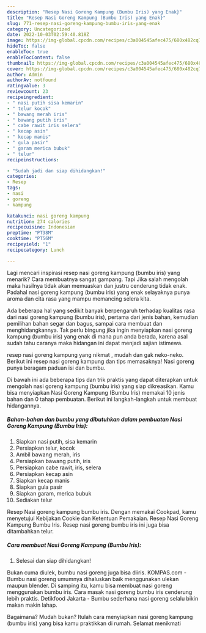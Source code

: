 ```yaml
---
description: "Resep Nasi Goreng Kampung (Bumbu Iris) yang Enak}"
title: "Resep Nasi Goreng Kampung (Bumbu Iris) yang Enak}"
slug: 771-resep-nasi-goreng-kampung-bumbu-iris-yang-enak
category: Uncategorized
date: 2022-10-03T02:59:40.818Z
image: https://img-global.cpcdn.com/recipes/c3a004545afec475/680x482cq70/nasi-goreng-kampung-bumbu-iris-foto-resep-utama.jpg
hideToc: false
enableToc: true
enableTocContent: false
thumbnail: https://img-global.cpcdn.com/recipes/c3a004545afec475/680x482cq70/nasi-goreng-kampung-bumbu-iris-foto-resep-utama.jpg
cover: https://img-global.cpcdn.com/recipes/c3a004545afec475/680x482cq70/nasi-goreng-kampung-bumbu-iris-foto-resep-utama.jpg
author: Admin
authorAv: notfound
ratingvalue: 3
reviewcount: 23
recipeingredient:
- " nasi putih sisa kemarin"
- " telur kocok"
- " bawang merah iris"
- " bawang putih iris"
- " cabe rawit iris selera"
- " kecap asin"
- " kecap manis"
- " gula pasir"
- " garam merica bubuk"
- " telur"
recipeinstructions:

- "Sudah jadi dan siap dihidangkan!"
categories:
- Resep
tags:
- nasi
- goreng
- kampung

katakunci: nasi goreng kampung 
nutrition: 274 calories
recipecuisine: Indonesian
preptime: "PT38M"
cooktime: "PT56M"
recipeyield: "1"
recipecategory: Lunch

---
```



Lagi mencari inspirasi resep nasi goreng kampung (bumbu iris) yang menarik? Cara membuatnya sangat gampang. Tapi Jika salah mengolah maka hasilnya tidak akan memuaskan dan justru cenderung tidak enak. Padahal nasi goreng kampung (bumbu iris) yang enak selayaknya punya aroma dan cita rasa yang mampu memancing selera kita.


Ada beberapa hal yang sedikit banyak berpengaruh terhadap kualitas rasa dari nasi goreng kampung (bumbu iris), pertama dari jenis bahan, kemudian pemilihan bahan segar dan bagus, sampai cara membuat dan menghidangkannya. Tak perlu bingung jika ingin menyiapkan nasi goreng kampung (bumbu iris) yang enak di mana pun anda berada, karena asal sudah tahu caranya maka hidangan ini dapat menjadi sajian istimewa.

resep nasi goreng kampung yang nikmat , mudah dan gak neko-neko. Berikut ini resep nasi goreng kampung dan tips memasaknya! Nasi goreng punya beragam paduan isi dan bumbu.


Di bawah ini ada beberapa tips dan trik praktis yang dapat diterapkan untuk mengolah nasi goreng kampung (bumbu iris) yang siap dikreasikan. Kamu bisa menyiapkan Nasi Goreng Kampung (Bumbu Iris) memakai 10 jenis bahan dan 0 tahap pembuatan. Berikut ini langkah-langkah untuk membuat hidangannya.

<!--inarticleads1-->

##### Bahan-bahan dan bumbu yang dibutuhkan dalam pembuatan Nasi Goreng Kampung (Bumbu Iris):

1. Siapkan  nasi putih, sisa kemarin
1. Persiapkan  telur, kocok
1. Ambil  bawang merah, iris
1. Persiapkan  bawang putih, iris
1. Persiapkan  cabe rawit, iris, selera
1. Persiapkan  kecap asin
1. Siapkan  kecap manis
1. Siapkan  gula pasir
1. Siapkan  garam, merica bubuk
1. Sediakan  telur


Resep Nasi goreng kampung bumbu iris. Dengan memakai Cookpad, kamu menyetujui Kebijakan Cookie dan Ketentuan Pemakaian. Resep Nasi Goreng Kampung Bumbu Iris. Resep nasi goreng bumbu iris ini juga bisa ditambahkan telur. 

<!--inarticleads2-->

##### Cara membuat Nasi Goreng Kampung (Bumbu Iris):


1. Selesai dan siap dihidangkan!

Bukan cuma diulek, bumbu nasi goreng juga bisa diiris. KOMPAS.com - Bumbu nasi goreng umumnya dihaluskan baik menggunakan ulekan maupun blender. Di samping itu, kamu bisa membuat nasi goreng menggunakan bumbu iris. Cara masak nasi goreng bumbu iris cenderung lebih praktis. Detikfood Jakarta - Bumbu sederhana nasi goreng selalu bikin makan makin lahap. 

Bagaimana? Mudah bukan? Itulah cara menyiapkan nasi goreng kampung (bumbu iris) yang bisa kamu praktikkan di rumah. Selamat menikmati
